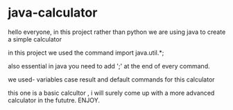 # java-calculator
hello everyone, in this project rather than python we are using java to create a simple calculator

in this project we used the command
import java.util.*;

also essential in java you need to add ';' at the end of every command.

we used-
variables
case
result 
and default commands for this calculator

this one is a basic calcultor , i will surely come up with a more advanced calculator in the fututre.
ENJOY.  
